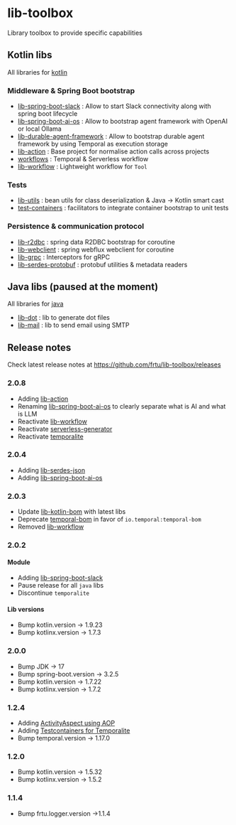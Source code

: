 # lib-toolbox
Library toolbox to provide specific capabilities

## Kotlin libs

All libraries for [kotlin](kotlin)

### Middleware & Spring Boot bootstrap

* [lib-spring-boot-slack](kotlin/lib-spring-boot-slack) : Allow to start Slack connectivity along with spring boot lifecycle
* [lib-spring-boot-ai-os](kotlin/lib-spring-boot-ai-os) : Allow to bootstrap agent framework with OpenAI or local Ollama
* [lib-durable-agent-framework](kotlin/workflows/lib-durable-agent-framework) : Allow to bootstrap durable agent
  framework by using Temporal as execution storage
* [lib-action](kotlin/lib-action) : Base project for normalise action calls across projects
* [workflows](kotlin/workflows) : Temporal & Serverless workflow
* [lib-workflow](kotlin/workflows/lib-workflow) : Lightweight workflow for `Tool`

### Tests

* [lib-utils](kotlin/lib-utils) : bean utils for class deserialization & Java -> Kotlin smart cast
* [test-containers](kotlin/test-containers) : facilitators to integrate container bootstrap to unit tests

### Persistence & communication protocol

* [lib-r2dbc](kotlin/lib-r2dbc) : spring data R2DBC bootstrap for coroutine
* [lib-webclient](kotlin/lib-webclient) : spring webflux webclient for coroutine
* [lib-grpc](kotlin/lib-grpc) : Interceptors for gRPC
* [lib-serdes-protobuf](kotlin/lib-serdes-protobuf) : protobuf utilities & metadata readers

## Java libs (paused at the moment)

All libraries for [java](java)

* [lib-dot](java/lib-dot) : lib to generate dot files
* [lib-mail](java/lib-mail) : lib to send email using SMTP

## Release notes

Check latest release notes at https://github.com/frtu/lib-toolbox/releases

### 2.0.8

* Adding [lib-action](kotlin/lib-action)
* Renaming [lib-spring-boot-ai-os](kotlin/lib-spring-boot-ai-os) to clearly separate what is AI and what is LLM
* Reactivate [lib-workflow](kotlin/workflows/lib-workflow)
* Reactivate [serverless-generator](kotlin/workflows/serverless-generator)
* Reactivate [temporalite](kotlin/test-containers/temporalite)

### 2.0.4

* Adding [lib-serdes-json](kotlin/lib-serdes-json)
* Adding [lib-spring-boot-ai-os](kotlin/lib-spring-boot-ai-os)

### 2.0.3

* Update [lib-kotlin-bom](kotlin%2Flib-kotlin-bom) with latest libs
* Deprecate [temporal-bom](kotlin%2Fworkflows%2Ftemporal-bom) in favor of `io.temporal:temporal-bom`
* Removed [lib-workflow](kotlin%2Fworkflows%2Flib-workflow)

### 2.0.2

#### Module

* Adding [lib-spring-boot-slack](kotlin%2Flib-spring-boot-slack)
* Pause release for all `java` libs
* Discontinue `temporalite`

#### Lib versions

* Bump kotlin.version -> 1.9.23
* Bump kotlinx.version -> 1.7.3

### 2.0.0

* Bump JDK -> 17
* Bump spring-boot.version -> 3.2.5
* Bump kotlin.version -> 1.7.22
* Bump kotlinx.version -> 1.7.2

### 1.2.4

* Adding [ActivityAspect using AOP](kotlin/spring-boot/starter-temporal#124)
* Adding [Testcontainers for Temporalite](kotlin/test-containers/temporalite)
* Bump temporal.version -> 1.17.0 <!-- 2022-10-26 -->

### 1.2.0

* Bump kotlin.version -> 1.5.32
* Bump kotlinx.version -> 1.5.2

### 1.1.4

* Bump frtu.logger.version ->1.1.4
